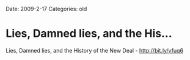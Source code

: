 Date: 2009-2-17
Categories: old

# Lies, Damned lies, and the His...

Lies, Damned lies, and the History of the New Deal - <a href="http://bit.ly/vfuq6" rel="nofollow">http://bit.ly/vfuq6</a>
